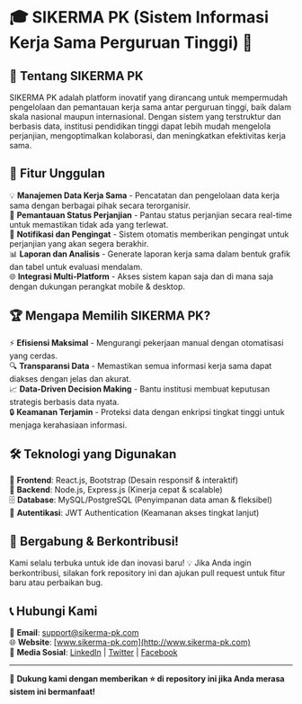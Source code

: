 # 🎓 SIKERMA PK (Sistem Informasi Kerja Sama Perguruan Tinggi) 🚀

## 📖 Tentang SIKERMA PK
SIKERMA PK adalah platform inovatif yang dirancang untuk mempermudah pengelolaan dan pemantauan kerja sama antar perguruan tinggi, baik dalam skala nasional maupun internasional. Dengan sistem yang terstruktur dan berbasis data, institusi pendidikan tinggi dapat lebih mudah mengelola perjanjian, mengoptimalkan kolaborasi, dan meningkatkan efektivitas kerja sama.

## 🎯 Fitur Unggulan
💡 **Manajemen Data Kerja Sama** - Pencatatan dan pengelolaan data kerja sama dengan berbagai pihak secara terorganisir.  
📅 **Pemantauan Status Perjanjian** - Pantau status perjanjian secara real-time untuk memastikan tidak ada yang terlewat.  
🔔 **Notifikasi dan Pengingat** - Sistem otomatis memberikan pengingat untuk perjanjian yang akan segera berakhir.  
📊 **Laporan dan Analisis** - Generate laporan kerja sama dalam bentuk grafik dan tabel untuk evaluasi mendalam.  
🌐 **Integrasi Multi-Platform** - Akses sistem kapan saja dan di mana saja dengan dukungan perangkat mobile & desktop.  

## 🏆 Mengapa Memilih SIKERMA PK?
⚡ **Efisiensi Maksimal** - Mengurangi pekerjaan manual dengan otomatisasi yang cerdas.  
🔍 **Transparansi Data** - Memastikan semua informasi kerja sama dapat diakses dengan jelas dan akurat.  
📈 **Data-Driven Decision Making** - Bantu institusi membuat keputusan strategis berbasis data nyata.  
🔒 **Keamanan Terjamin** - Proteksi data dengan enkripsi tingkat tinggi untuk menjaga kerahasiaan informasi.  

## 🛠️ Teknologi yang Digunakan
🚀 **Frontend**: React.js, Bootstrap (Desain responsif & interaktif)  
🔗 **Backend**: Node.js, Express.js (Kinerja cepat & scalable)  
🗄️ **Database**: MySQL/PostgreSQL (Penyimpanan data aman & fleksibel)  
🔐 **Autentikasi**: JWT Authentication (Keamanan akses tingkat lanjut)  

## 🤝 Bergabung & Berkontribusi!
Kami selalu terbuka untuk ide dan inovasi baru! 💡 Jika Anda ingin berkontribusi, silakan fork repository ini dan ajukan pull request untuk fitur baru atau perbaikan bug.  

## 📞 Hubungi Kami
📧 **Email**: support@sikerma-pk.com  
🌐 **Website**: [www.sikerma-pk.com](http://www.sikerma-pk.com)  
📱 **Media Sosial**: [LinkedIn](#) | [Twitter](#) | [Facebook](#)  

---
🚀 **Dukung kami dengan memberikan ⭐ di repository ini jika Anda merasa sistem ini bermanfaat!**

